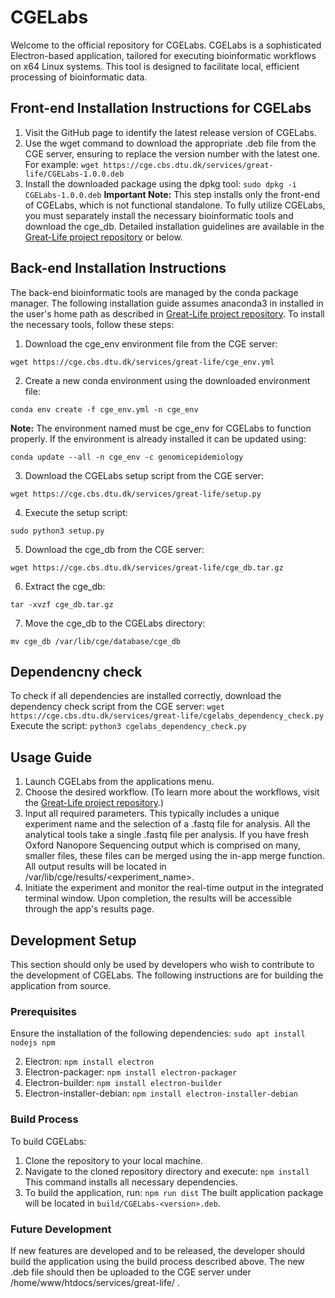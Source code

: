 # CGELabs
Welcome to the official repository for CGELabs. CGELabs is a sophisticated Electron-based application, tailored for executing bioinformatic workflows on x64 Linux systems. This tool is designed to facilitate local, efficient processing of bioinformatic data.

## Front-end Installation Instructions for CGELabs
1. Visit the GitHub page to identify the latest release version of CGELabs.
2. Use the wget command to download the appropriate .deb file from the CGE server, ensuring to replace the version number with the latest one. For example:
`wget https://cge.cbs.dtu.dk/services/great-life/CGELabs-1.0.0.deb`
4. Install the downloaded package using the dpkg tool:
`sudo dpkg -i CGELabs-1.0.0.deb`
**Important Note:** This step installs only the front-end of CGELabs, which is not functional standalone. To fully utilize CGELabs, you must separately install the necessary bioinformatic tools and download the cge_db. Detailed installation guidelines are available in the [Great-Life project repository](https://github.com/genomicepidemiology/great-life) or below.

## Back-end Installation Instructions
The back-end bioinformatic tools are managed by the conda package manager. The following installation guide assumes anaconda3 in installed in the user's home path as described in [Great-Life project repository](https://github.com/genomicepidemiology/great-life). 
To install the necessary tools, follow these steps:
1. Download the cge_env environment file from the CGE server:

`wget https://cge.cbs.dtu.dk/services/great-life/cge_env.yml`

2. Create a new conda environment using the downloaded environment file:

`conda env create -f cge_env.yml -n cge_env`

**Note:** The environment named must be cge_env for CGELabs to function properly. 
If the environment is already installed it can be updated using:

`conda update --all -n cge_env -c genomicepidemiology`

3. Download the CGELabs setup script from the CGE server:

`wget https://cge.cbs.dtu.dk/services/great-life/setup.py`

4. Execute the setup script:

`sudo python3 setup.py`

5. Download the cge_db from the CGE server:

`wget https://cge.cbs.dtu.dk/services/great-life/cge_db.tar.gz`

6. Extract the cge_db:

`tar -xvzf cge_db.tar.gz`

7. Move the cge_db to the CGELabs directory:

`mv cge_db /var/lib/cge/database/cge_db`

## Dependencny check
To check if all dependencies are installed correctly, download the dependency check script from the CGE server:
`wget https://cge.cbs.dtu.dk/services/great-life/cgelabs_dependency_check.py`
Execute the script:
`python3 cgelabs_dependency_check.py`

## Usage Guide
1. Launch CGELabs from the applications menu.
2. Choose the desired workflow. (To learn more about the workflows, visit the [Great-Life project repository](https:://github.com/genomicepidemiology/great-life).)
3. Input all required parameters. This typically includes a unique experiment name and the selection of a .fastq file for analysis. All the analytical tools take a single .fastq file per analysis. If you have fresh Oxford Nanopore Sequencing output which is comprised on many, smaller files, these files can be merged using the in-app merge function. All output results will be located in /var/lib/cge/results/<experiment_name>.
4. Initiate the experiment and monitor the real-time output in the integrated terminal window. Upon completion, the results will be accessible through the app's results page.

## Development Setup
This section should only be used by developers who wish to contribute to the development of CGELabs. The following instructions are for building the application from source.
### Prerequisites
Ensure the installation of the following dependencies:
`sudo apt install nodejs npm`

2. Electron:
`npm install electron`
3. Electron-packager:
`npm install electron-packager`
4. Electron-builder:
`npm install electron-builder`
5. Electron-installer-debian:
`npm install electron-installer-debian`


### Build Process
To build CGELabs:
1. Clone the repository to your local machine.
2. Navigate to the cloned repository directory and execute:
`npm install`
This command installs all necessary dependencies.
3. To build the application, run:
`npm run dist`
The built application package will be located in `build/CGELabs-<version>.deb`.

### Future Development
If new features are developed and to be released, the developer should build the application using the build process described above. The new .deb file should then be uploaded to the CGE server under /home/www/htdocs/services/great-life/ .



